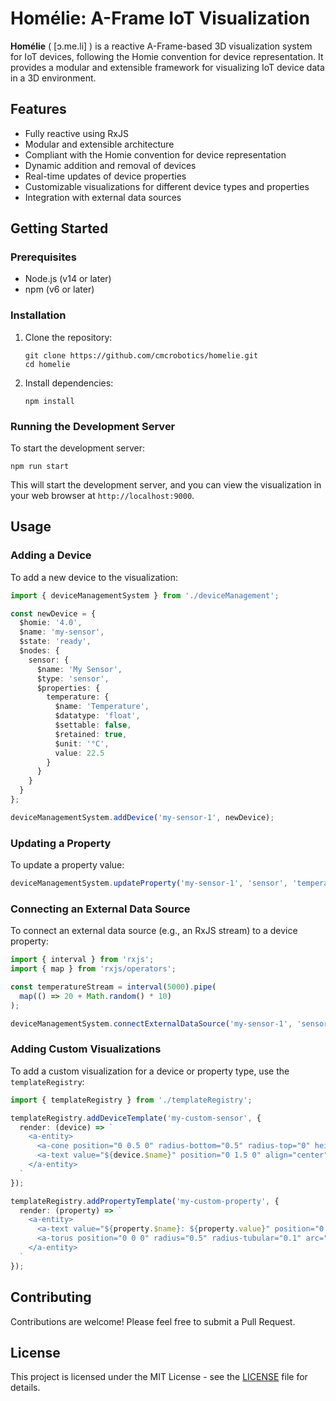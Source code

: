 # Homélie: A-Frame IoT Visualization

**Homélie** ( [ɔ.me.li] ) is a reactive A-Frame-based 3D visualization system for IoT devices, following the Homie convention for device representation.
It provides a modular and extensible framework for visualizing IoT device data in a 3D environment.

## Features

- Fully reactive using RxJS
- Modular and extensible architecture
- Compliant with the Homie convention for device representation
- Dynamic addition and removal of devices
- Real-time updates of device properties
- Customizable visualizations for different device types and properties
- Integration with external data sources

## Getting Started

### Prerequisites

- Node.js (v14 or later)
- npm (v6 or later)

### Installation

1. Clone the repository:
   ```
   git clone https://github.com/cmcrobotics/homelie.git
   cd homelie
   ```

2. Install dependencies:
   ```
   npm install
   ```

### Running the Development Server

To start the development server:

```
npm run start
```

This will start the development server, and you can view the visualization in your web browser at `http://localhost:9000`.

## Usage

### Adding a Device

To add a new device to the visualization:

```typescript
import { deviceManagementSystem } from './deviceManagement';

const newDevice = {
  $homie: '4.0',
  $name: 'my-sensor',
  $state: 'ready',
  $nodes: {
    sensor: {
      $name: 'My Sensor',
      $type: 'sensor',
      $properties: {
        temperature: {
          $name: 'Temperature',
          $datatype: 'float',
          $settable: false,
          $retained: true,
          $unit: '°C',
          value: 22.5
        }
      }
    }
  }
};

deviceManagementSystem.addDevice('my-sensor-1', newDevice);
```

### Updating a Property

To update a property value:

```typescript
deviceManagementSystem.updateProperty('my-sensor-1', 'sensor', 'temperature', 23.5);
```

### Connecting an External Data Source

To connect an external data source (e.g., an RxJS stream) to a device property:

```typescript
import { interval } from 'rxjs';
import { map } from 'rxjs/operators';

const temperatureStream = interval(5000).pipe(
  map(() => 20 + Math.random() * 10)
);

deviceManagementSystem.connectExternalDataSource('my-sensor-1', 'sensor', 'temperature', temperatureStream);
```

### Adding Custom Visualizations

To add a custom visualization for a device or property type, use the `templateRegistry`:

```typescript
import { templateRegistry } from './templateRegistry';

templateRegistry.addDeviceTemplate('my-custom-sensor', {
  render: (device) => `
    <a-entity>
      <a-cone position="0 0.5 0" radius-bottom="0.5" radius-top="0" height="1" color="green"></a-cone>
      <a-text value="${device.$name}" position="0 1.5 0" align="center"></a-text>
    </a-entity>
  `
});

templateRegistry.addPropertyTemplate('my-custom-property', {
  render: (property) => `
    <a-entity>
      <a-text value="${property.$name}: ${property.value}" position="0 0.5 0" align="center"></a-text>
      <a-torus position="0 0 0" radius="0.5" radius-tubular="0.1" arc="${property.value / 100 * 360}" color="purple"></a-torus>
    </a-entity>
  `
});
```

## Contributing

Contributions are welcome! Please feel free to submit a Pull Request.

## License

This project is licensed under the MIT License - see the [LICENSE](LICENSE) file for details.
